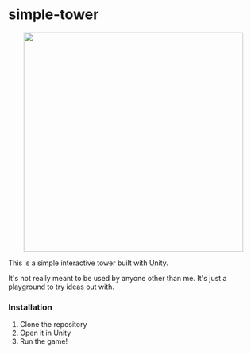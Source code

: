 # simple-tower

<p align="center">
<img width="442" src="https://cloud.githubusercontent.com/assets/2322305/20397312/22ca8fdc-ac9e-11e6-8147-9aed136a7838.png">
</p>

This is a simple interactive tower built with Unity.

It's not really meant to be used by anyone other than me. It's just a playground
to try ideas out with.

### Installation

1. Clone the repository
2. Open it in Unity
3. Run the game!
